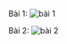 Bài 1:
![bài 1](https://github.com/user-attachments/assets/739ace4f-d7b9-41e2-bc5b-0ea9820dd738)

Bài 2:
![bài 2](https://github.com/user-attachments/assets/1eee403b-eb1d-4911-b89f-a244d72597da)
